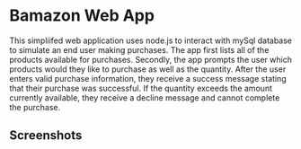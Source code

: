# Bamazon Web App
This simpliifed web application uses node.js to interact with mySql database to simulate an end user making purchases. The app first lists all 
of the products available for purchases. 
Secondly, the app prompts the user which products would they like to purchase as well as the quantity. After the user enters valid 
purchase information, they receive a success message stating that their purchase was successful.  If the quantity exceeds the amount
currently available, they receive a decline message and cannot complete the purchase.

## Screenshots

